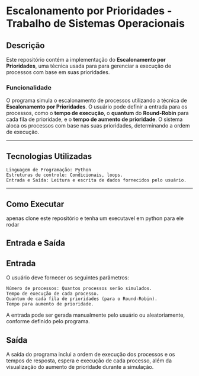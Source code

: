 # Escalonamento por Prioridades - Trabalho de Sistemas Operacionais

## Descrição

Este repositório contém a implementação do **Escalonamento por Prioridades**, uma técnica usada para para gerenciar a execução de processos com base em suas prioridades.

### Funcionalidade

O programa simula o escalonamento de processos utilizando a técnica de **Escalonamento por Prioridades**. O usuário pode definir a entrada para os processos, como o **tempo de execução**, o **quantum** do **Round-Robin** para cada fila de prioridade, e o **tempo de aumento de prioridade**. O sistema aloca os processos com base nas suas prioridades, determinando a ordem de execução.

---

Tecnologias Utilizadas
---
    Linguagem de Programação: Python
    Estruturas de controle: Condicionais, loops.
    Entrada e Saída: Leitura e escrita de dados fornecidos pelo usuário. 
---

## Como Executar

apenas clone este repositório e tenha um executavel em python para ele rodar 

Entrada e Saída
---
Entrada
--

O usuário deve fornecer os seguintes parâmetros:

    Número de processos: Quantos processos serão simulados.
    Tempo de execução de cada processo.
    Quantum de cada fila de prioridades (para o Round-Robin).
    Tempo para aumento de prioridade.

A entrada pode ser gerada manualmente pelo usuário ou aleatoriamente, conforme definido pelo programa.

Saída
---

A saída do programa inclui a ordem de execução dos processos e os tempos de resposta, espera e execução de cada processo, além da visualização do aumento de prioridade durante a simulação.

